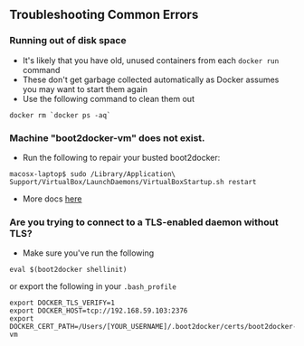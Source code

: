 ## Troubleshooting Common Errors

### Running out of disk space
* It's likely that you have old, unused containers from each `docker run` command
* These don't get garbage collected automatically as Docker assumes you may want to start them again
* Use the following command to clean them out
```
docker rm `docker ps -aq`
```

### Machine "boot2docker-vm" does not exist.
* Run the following to repair your busted boot2docker:
```
macosx-laptop$ sudo /Library/Application\ Support/VirtualBox/LaunchDaemons/VirtualBoxStartup.sh restart
```
* More docs [here](https://github.com/boot2docker/boot2docker#boot2docker-up-doesnt-work-osx)

### Are you trying to connect to a TLS-enabled daemon without TLS?  
* Make sure you've run the following
```
eval $(boot2docker shellinit)
```
or export the following in your `.bash_profile`
```
export DOCKER_TLS_VERIFY=1
export DOCKER_HOST=tcp://192.168.59.103:2376
export DOCKER_CERT_PATH=/Users/[YOUR_USERNAME]/.boot2docker/certs/boot2docker-vm
```
